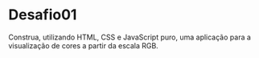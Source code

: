 # Desafio01

Construa, utilizando HTML, CSS e JavaScript puro, uma aplicação para a visualização de cores a partir da escala RGB.
